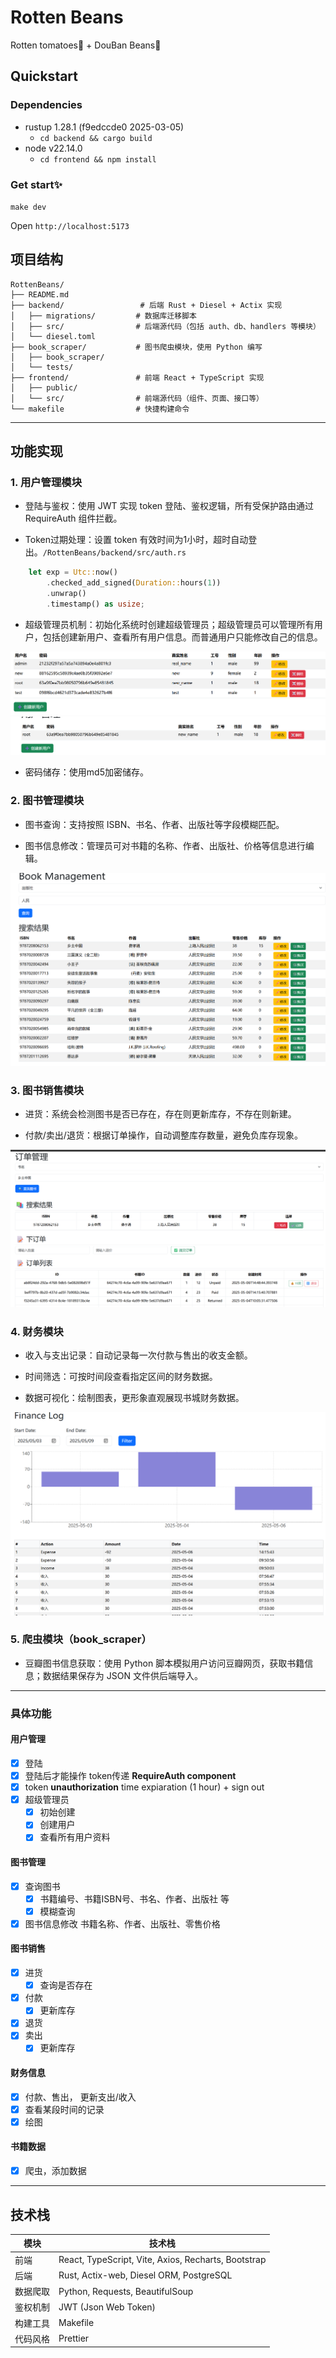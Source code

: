 # Rotten Beans

Rotten tomatoes🍅 + DouBan Beans🫘

## Quickstart

### **Dependencies**
- rustup 1.28.1 (f9edccde0 2025-03-05)
  - `cd backend && cargo build`
- node v22.14.0
  - `cd frontend && npm install`

### Get start✨
`make dev`

Open `http://localhost:5173`




## 项目结构

```
RottenBeans/
├── README.md
├── backend/                 # 后端 Rust + Diesel + Actix 实现
│   ├── migrations/         # 数据库迁移脚本
│   ├── src/                # 后端源代码（包括 auth、db、handlers 等模块）
│   └── diesel.toml
├── book_scraper/           # 图书爬虫模块，使用 Python 编写
│   ├── book_scraper/
│   └── tests/
├── frontend/               # 前端 React + TypeScript 实现
│   ├── public/
│   └── src/                # 前端源代码（组件、页面、接口等）
└── makefile                # 快捷构建命令
```

---

## 功能实现

### 1. 用户管理模块
- 登陆与鉴权：使用 JWT 实现 token 登陆、鉴权逻辑，所有受保护路由通过 RequireAuth 组件拦截。

- Token过期处理：设置 token 有效时间为1小时，超时自动登出。`/RottenBeans/backend/src/auth.rs`

```rust
    let exp = Utc::now()
        .checked_add_signed(Duration::hours(1))
        .unwrap()
        .timestamp() as usize;
```

- 超级管理员机制：初始化系统时创建超级管理员；超级管理员可以管理所有用户，包括创建新用户、查看所有用户信息。而普通用户只能修改自己的信息。

![admin people](image.png)
![ordinary people](image-1.png)

- 密码储存：使用md5加密储存。

### 2. 图书管理模块
- 图书查询：支持按照 ISBN、书名、作者、出版社等字段模糊匹配。

- 图书信息修改：管理员可对书籍的名称、作者、出版社、价格等信息进行编辑。

![alt text](image-2.png)

### 3. 图书销售模块

- 进货：系统会检测图书是否已存在，存在则更新库存，不存在则新建。

- 付款/卖出/退货：根据订单操作，自动调整库存数量，避免负库存现象。

![alt text](image-3.png)

### 4. 财务模块

- 收入与支出记录：自动记录每一次付款与售出的收支金额。

- 时间筛选：可按时间段查看指定区间的财务数据。

- 数据可视化：绘制图表，更形象直观展现书城财务数据。

![alt text](image-4.png)

### 5. 爬虫模块（book_scraper）

- 豆瓣图书信息获取：使用 Python 脚本模拟用户访问豆瓣网页，获取书籍信息；数据结果保存为 JSON 文件供后端导入。


---

### 具体功能

#### 用户管理

- [x] 登陆
- [x] 登陆后才能操作 token传递 **RequireAuth component**
- [x] token **unauthorization** time expiaration (1 hour) + sign out
- [x] 超级管理员
  - [x] 初始创建
  - [x] 创建用户
  - [x] 查看所有用户资料

#### 图书管理

- [x] 查询图书
  - [x] 书籍编号、书籍ISBN号、书名、作者、出版社 等
  - [x] 模糊查询
- [x] 图书信息修改 书籍名称、作者、出版社、零售价格

#### 图书销售

- [x] 进货
  - [x] 查询是否存在
- [x] 付款
  - [x] 更新库存
- [x] 退货
- [x] 卖出
  - [x] 更新库存

#### 财务信息

- [x] 付款、售出， 更新支出/收入
- [x] 查看某段时间的记录
- [x] 绘图

#### 书籍数据

- [x] 爬虫，添加数据

---

## 技术栈

| 模块   | 技术栈                                      |
| ---- | ---------------------------------------- |
| 前端   | React, TypeScript, Vite, Axios, Recharts, Bootstrap |
| 后端   | Rust, Actix-web, Diesel ORM, PostgreSQL  |
| 数据爬取 | Python, Requests, BeautifulSoup          |
| 鉴权机制 | JWT (Json Web Token)                     |
| 构建工具 | Makefile                                 |
| 代码风格 | Prettier                         |

